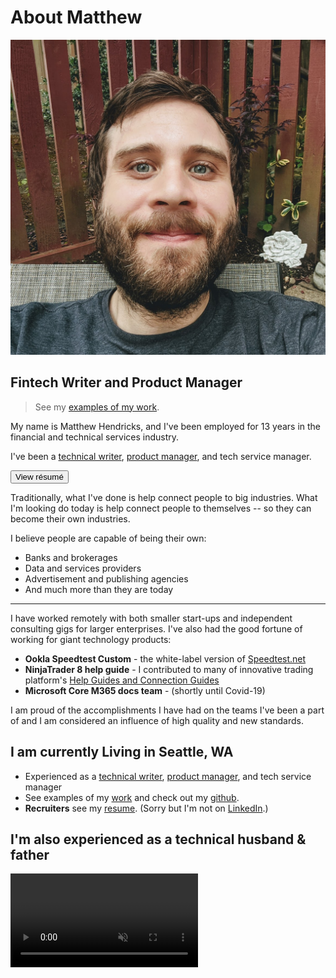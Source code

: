 <!-- @format -->

# About Matthew

![author](../src/assets/images/author.jpg)

## Fintech Writer and Product Manager

> See my [examples of my work](/work/).

My name is Matthew Hendricks, and I've been employed for 13 years in the financial and technical services industry.

I've been a [technical writer](/tag/technical-writing), [product manager](/tag/product-management), and tech service manager.

<a class="link-button" href="/resume/"><button>View résumé</button></a>

Traditionally, what I've done is help connect people to big industries. What I'm looking do today is help connect people to themselves -- so they can become their own industries.

I believe people are capable of being their own:

- Banks and brokerages
- Data and services providers
- Advertisement and publishing agencies
- And much more than they are today

---

I have worked remotely with both smaller start-ups and independent consulting gigs for larger enterprises. I've also had the good fortune of working for giant technology products:

- **Ookla Speedtest Custom** - the white-label version of [Speedtest.net](http://speedtest.net/)
- **NinjaTrader 8 help guide** - I contributed to many of innovative trading platform's [Help Guides and Connection Guides](<[www.ninjatrader.com](https://ninjatrader.com/Help-Connection-Guides)>)
- **Microsoft Core M365 docs team** - (shortly until Covid-19)

I am proud of the accomplishments I have had on the teams I've been a part of and I am considered an influence of high quality and new standards.

## I am currently Living in Seattle, WA

- Experienced as a [technical writer](/tag/technical-writing), [product manager](/tag/product-management), and tech service manager
- See examples of my [work](/work/) and check out my [github](https://www.github.com/watthem/).
- **Recruiters** see my [resume](/resume/). (Sorry but I'm not on [LinkedIn](/linked-in/).)

## I'm also experienced as a technical husband & father

<video loop muted autoplay src="https://mscott.b-cdn.net/seattle.mp4"></video>
